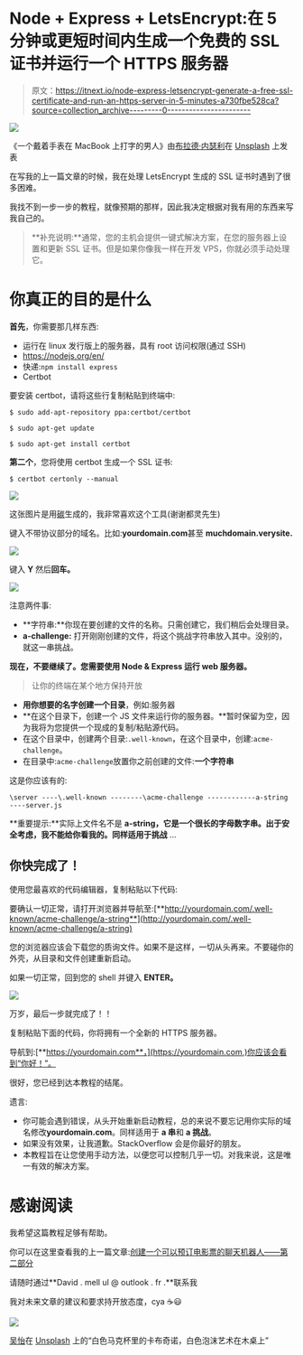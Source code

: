 # Node + Express + LetsEncrypt:在 5 分钟或更短时间内生成一个免费的 SSL 证书并运行一个 HTTPS 服务器

> 原文：<https://itnext.io/node-express-letsencrypt-generate-a-free-ssl-certificate-and-run-an-https-server-in-5-minutes-a730fbe528ca?source=collection_archive---------0----------------------->

![](img/30a420d67821604d69fbbe3818c68ef6.png)

《一个戴着手表在 MacBook 上打字的男人》由[布拉德·内瑟利](https://unsplash.com/@bradneathery?utm_source=medium&utm_medium=referral)在 [Unsplash](https://unsplash.com?utm_source=medium&utm_medium=referral) 上发表

在写我的上一篇文章的时候，我在处理 LetsEncrypt 生成的 SSL 证书时遇到了很多困难。

我找不到一步一步的教程，就像预期的那样，因此我决定根据对我有用的东西来写我自己的。

> **补充说明:**通常，您的主机会提供一键式解决方案，在您的服务器上设置和更新 SSL 证书。但是如果你像我一样在开发 VPS，你就必须手动处理它。

# 你真正的目的是什么

**首先**，你需要那几样东西:

*   运行在 linux 发行版上的服务器，具有 root 访问权限(通过 SSH)
*   https://nodejs.org/en/
*   快递:`npm install express`
*   Certbot

要安装 certbot，请将这些行复制粘贴到终端中:

`$ sudo add-apt-repository ppa:certbot/certbot`

`$ sudo apt-get update`

`$ sudo apt-get install certbot`

**第二个**，您将使用 certbot 生成一个 SSL 证书:

`$ certbot certonly --manual`

![](img/05781edae8c2b571f82a08c64929f8c8.png)

这张图片是用[碳](https://carbon.now.sh/)生成的，我非常喜欢这个工具(谢谢都灵先生)

键入不带协议部分的域名。比如:**yourdomain.com**甚至 **muchdomain.verysite.**

![](img/ecad11f545a3baa8d5f3f9818ab72821.png)

键入 **Y** 然后**回车。**

![](img/ac3835f5e16d6f65de4ef05dd3d94f52.png)

注意两件事:

*   **字符串:**你现在要创建的文件的名称。只需创建它，我们稍后会处理目录。
*   **a-challenge:** 打开刚刚创建的文件，将这个挑战字符串放入其中。没别的，就这一串挑战。

**现在，不要继续了。您需要使用 Node & Express 运行 web 服务器。**

> 让你的终端在某个地方保持开放

*   **用你想要的名字创建一个目录**，例如:服务器
*   **在这个目录下，创建一个 JS 文件来运行你的服务器。**暂时保留为空，因为我将为您提供一个现成的复制/粘贴源代码。
*   在这个目录中，创建两个目录:`.well-known`，在这个目录中，创建:`acme-challenge`。
*   在目录中:`acme-challenge`放置你之前创建的文件:**一个字符串**

这是你应该有的:

`\server
----\.well-known
--------\acme-challenge
------------a-string
----server.js`

**重要提示:**实际上文件名不是 **a-string，**它是一个很长的字母数字串。出于安全考虑，我不能给你看我的。同样适用于**挑战** …

## 你快完成了！

使用您最喜欢的代码编辑器，复制粘贴以下代码:

要确认一切正常，请打开浏览器并导航至:[**http://yourdomain.com/.well-known/acme-challenge/a-string**](http://yourdomain.com/.well-known/acme-challenge/a-string)

您的浏览器应该会下载您的质询文件。如果不是这样，一切从头再来。不要碰你的外壳，从目录和文件创建重新启动。

如果一切正常，回到您的 shell 并键入 **ENTER。**

![](img/8c2baeb9a8b98e54ff8be884bb604f2d.png)

万岁，最后一步就完成了！！

复制粘贴下面的代码，你将拥有一个全新的 HTTPS 服务器。

导航到:[**https://yourdomain.com**，](https://yourdomain.com,)你应该会看到“你好！”。

很好，您已经到达本教程的结尾。

遗言:

*   你可能会遇到错误，从头开始重新启动教程，总的来说不要忘记用你实际的域名修改**yourdomain.com**。同样适用于 **a 串**和 **a 挑战**。
*   如果没有效果，让我道歉。StackOverflow 会是你最好的朋友。
*   本教程旨在让您使用手动方法，以便您可以控制几乎一切。对我来说，这是唯一有效的解决方案。

# 感谢阅读

我希望这篇教程足够有帮助。

你可以在这里查看我的上一篇文章:[创建一个可以预订电影票的聊天机器人——第二部分](/creating-a-chatbot-to-book-film-tickets-part-2-435aecdf402d)

请随时通过**David . mell ul @ outlook . fr .**联系我

我对未来文章的建议和要求持开放态度，cya ☕️😃

![](img/d849139018902339803e1cf2ca1b173f.png)

[吴怡](https://unsplash.com/@takeshi2?utm_source=medium&utm_medium=referral)在 [Unsplash](https://unsplash.com?utm_source=medium&utm_medium=referral) 上的“白色马克杯里的卡布奇诺，白色泡沫艺术在木桌上”